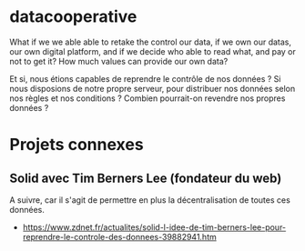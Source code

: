 # datacooperative
What if we we able able to retake the control our data, if we own our datas, our own digital platform, and if we decide who able to read what, and pay or not to get it? How much values can provide our own data?

Et si, nous étions capables de reprendre le contrôle de nos données ? Si nous disposions de notre propre serveur, pour distribuer nos données selon nos règles et nos conditions ? Combien pourrait-on revendre nos propres données ?

# Projets connexes
## Solid avec Tim Berners Lee (fondateur du web)
A suivre, car il s'agit de permettre en plus la décentralisation de toutes ces données.
* https://www.zdnet.fr/actualites/solid-l-idee-de-tim-berners-lee-pour-reprendre-le-controle-des-donnees-39882941.htm
